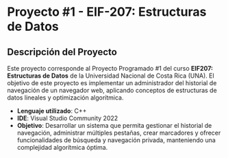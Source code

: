 # Proyecto #1 - EIF-207: Estructuras de Datos

## Descripción del Proyecto
Este proyecto corresponde al Proyecto Programado #1 del curso **EIF207: Estructuras de Datos** de la Universidad Nacional de Costa Rica (UNA). El objetivo de este proyecto es implementar un administrador del historial de navegación de un navegador web, aplicando conceptos de estructuras de datos lineales y optimización algorítmica.

- **Lenguaje utilizado**: C++
- **IDE**: Visual Studio Community 2022
- **Objetivo**: Desarrollar un sistema que permita gestionar el historial de navegación, administrar múltiples pestañas, crear marcadores y ofrecer funcionalidades de búsqueda y navegación privada, manteniendo una complejidad algorítmica óptima.

